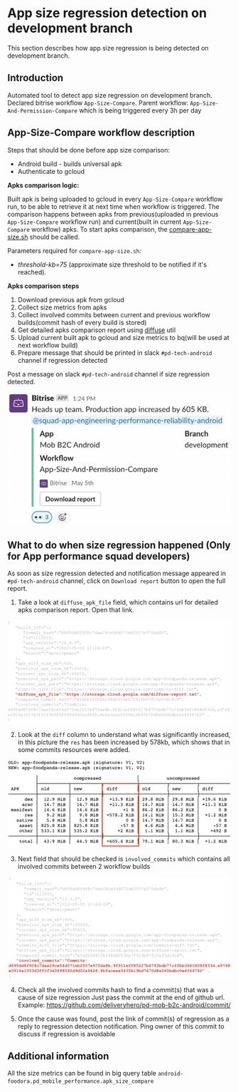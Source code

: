 # App size regression detection on development branch
This section describes how app size regression is being detected on development branch.

## Introduction
Automated tool to detect app size regression on development branch. Declared bitrise workflow `App-Size-Compare`.
Parent workflow: `App-Size-And-Permission-Compare` which is being triggered every 3h per day

## App-Size-Compare workflow description
Steps that should be done before app size comparison:

- Android build - builds universal apk
- Authenticate to gcloud


**Apks comparison logic:**

Built apk is being uploaded to gcloud in every `App-Size-Compare` workflow run, to be able to retrieve it at next time when workflow is triggered. The comparison happens between apks from previous(uploaded in previous `App-Size-Compare` workflow run) and current(built in current `App-Size-Compare` workflow) apks.
To start apks comparison, the [compare-app-size.sh](https://github.com/deliveryhero/pd-mob-b2c-android/blob/development/scripts/compare-app-size.sh) should be called.

Parameters required for `compare-app-size.sh`:
- *threshold-kb=75* (approximate size threshold to be notified if it's reached).

**Apks comparison steps**

1. Download previous apk from gcloud
2. Collect size metrics from apks
3. Collect involved commits between current and previous workflow builds(commit hash of every build is stored)
4. Get detailed apks comparison report using [diffuse](https://github.com/JakeWharton/diffuse) util
5. Upload current built apk to gcloud and size metrics to bq(will be used at next workflow build)
6. Prepare message that should be printed in slack `#pd-tech-android` channel if regression detected

Post a message on slack `#pd-tech-android` channel if size regression detected.

![Android app size regression slack notification](media/tech_channel_message.webp)

## What to do when size regression happened (Only for App performance squad developers)
As soon as size regression detected and notification message appeared in `#pd-tech-android` channel, click on `Download report` button to open the full report.

1. Take a look at `diffuse_apk_file` field, which contains url for detailed apks comparison report. Open that link.

![Diffuse report url](media/diffuse_url.webp)

2. Look at the `diff` column to understand what was significantly increased, in this picture the `res` has been increased by 578kb, which shows that in some commits resources were added.

![Significantly changed files](media/diffuse_report_diff.webp)

3. Next field that should be checked is `involved_commits` which contains all involved commits between 2 workflow builds

![Involved commits](media/involved_commits.webp)

4. Check all the involved commits hash to find a commit(s) that was a cause of size regression
Just pass the commit at the end of github url. Example: https://github.com/deliveryhero/pd-mob-b2c-android/commit/<involved commit>

5. Once the cause was found, post the link of commit(s) of regression as a reply to regression detection notification. Ping owner of this commit to discuss if regression is avoidable

## Additional information
All the size metrics can be found in big query table `android-foodora.pd_mobile_performance.apk_size_compare`
